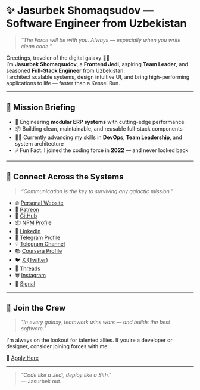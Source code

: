# ✨ Jasurbek Shomaqsudov — Software Engineer from Uzbekistan

> *“The Force will be with you. Always — especially when you write clean code.”*

<!-- [![Trophies](https://github-profile-trophy.vercel.app/?username=Jasurbek2208)](https://github.com/ryo-ma/github-profile-trophy) -->

Greetings, traveler of the digital galaxy 👨‍💻  
I’m **Jasurbek Shomaqsudov**, a **Frontend Jedi**, aspiring **Team Leader**, and seasoned **Full-Stack Engineer** from Uzbekistan.  
I architect scalable systems, design intuitive UI, and bring high-performing applications to life — faster than a Kessel Run.

---

## 🚀 Mission Briefing

- 🧩 Engineering **modular ERP systems** with cutting-edge performance  
- 📦 Building clean, maintainable, and reusable full-stack components  
- 🧑‍🚀 Currently advancing my skills in **DevOps**, **Team Leadership**, and system architecture  
- ⚡️ Fun Fact: I joined the coding force in **2022** — and never looked back

---

## 📡 Connect Across the Systems

> *“Communication is the key to surviving any galactic mission.”*

- 🌐 [Personal Website](https://shomaqsudov.uz)
- 🧾 [Patreon](https://patreon.com/Jasurbek_Shomaqsudov)
- 💼 [GitHub](https://github.com/Jasurbek2208)
- 📦 [NPM Profile](https://www.npmjs.com/~jasurbek2208)
- 💼 [LinkedIn](https://www.linkedin.com/in/jasurbek-shomaqsudov)
- 💬 [Telegram Profile](https://t.me/Joni2208)
- 💡 [Telegram Channel](https://t.me/JasurbekFrontend)
- 📚 [Coursera Profile](https://www.coursera.org/learner/jasurbek)
- 🐦 [X (Twitter)](https://x.com/JShomaqsudov)
- 🧵 [Threads](https://www.threads.com/@jasurbek_shomaqsudov)
- 🗑 [Instagram](https://www.instagram.com/jasurbek_shomaqsudov/)
- 📍 [Signal](https://signal.me/#eu/3MZIiuLxtTDjTmiz2XYqwMaIFH0k8c4QYmXcowmHUqrFpONkPAFLhr1Lkt5nqQre)

---

## 🌟 Join the Crew

> *"In every galaxy, teamwork wins wars — and builds the best software."*

I'm always on the lookout for talented allies. If you’re a developer or designer, consider joining forces with me:

🔗 [Apply Here](https://forms.gle/ACQteTNh1Q1vu4h19)

---

> *"Code like a Jedi, deploy like a Sith."*  
— Jasurbek out.

